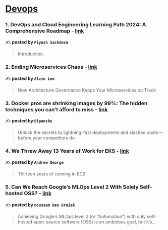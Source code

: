 
<h1><a href=https://medium.com/tag/devops/recommended target="_blank" rel="noopener noreferrer">Devops</a></h1>
<h3>1. DevOps and Cloud Engineering Learning Path 2024: A Comprehensive Roadmap - <a href="https://medium.com/@piyush.sachdeva055/devops-and-cloud-engineering-learning-path-2024-a-comprehensive-roadmap-ff647da2e086" target="_blank" rel="noopener noreferrer">link</a></h3>

✍️ **posted by `Piyush Sachdeva`**

<blockquote>Introduction</blockquote>

<h3>2. Ending Microservices Chaos - <a href="https://medium.com/gitconnected/ending-microservices-chaos-c1babe7bd061" target="_blank" rel="noopener noreferrer">link</a></h3>

✍️ **posted by `Alvin Lee`**

<blockquote>How Architecture Governance Keeps Your Microservices on Track</blockquote>

<h3>3. Docker pros are shrinking images by 99%: The hidden techniques you can’t afford to miss - <a href="https://medium.com/aws-in-plain-english/docker-pros-are-shrinking-images-by-99-the-hidden-techniques-you-cant-afford-to-miss-a70ee26b4cbf" target="_blank" rel="noopener noreferrer">link</a></h3>

✍️ **posted by `Dipanshu ‎`**

<blockquote>Unlock the secrets to lightning-fast deployments and slashed costs — before your competitors do</blockquote>

<h3>4. We Threw Away 13 Years of Work for EKS - <a href="https://medium.com/gumgum-tech/we-threw-away-13-years-of-work-for-eks-b0fd8f53917c" target="_blank" rel="noopener noreferrer">link</a></h3>

✍️ **posted by `Andrew George`**

<blockquote>Thirteen years of running in EC2.</blockquote>

<h3>5. Can We Reach Google’s MLOps Level 2 With Solely Self-hosted OSS? - <a href="https://medium.com/towards-artificial-intelligence/can-we-reach-googles-mlops-level-2-with-solely-self-hosted-oss-e61562c8883e" target="_blank" rel="noopener noreferrer">link</a></h3>

✍️ **posted by `Houssem Ben Braiek`**

<blockquote>Achieving Google’s MLOps level 2 (or “Automation”) with only self-hosted open-source software (OSS) is an ambitious goal, but it’s…</blockquote>

